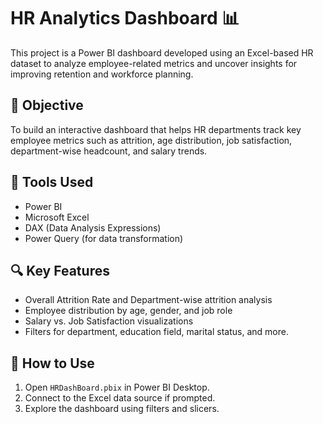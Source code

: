 # HR Analytics Dashboard 📊

This project is a Power BI dashboard developed using an Excel-based HR dataset to analyze employee-related metrics and uncover insights for improving retention and workforce planning.

## 📌 Objective
To build an interactive dashboard that helps HR departments track key employee metrics such as attrition, age distribution, job satisfaction, department-wise headcount, and salary trends.

## 📂 Tools Used
- Power BI
- Microsoft Excel
- DAX (Data Analysis Expressions)
- Power Query (for data transformation)

## 🔍 Key Features
- Overall Attrition Rate and Department-wise attrition analysis
- Employee distribution by age, gender, and job role
- Salary vs. Job Satisfaction visualizations
- Filters for department, education field, marital status, and more.

## 🚀 How to Use
1. Open `HRDashBoard.pbix` in Power BI Desktop.
2. Connect to the Excel data source if prompted.
3. Explore the dashboard using filters and slicers.
